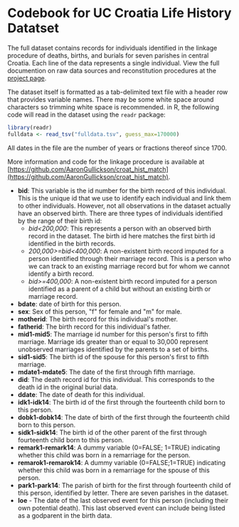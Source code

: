 # Codebook for UC Croatia Life History Datatset

The full dataset contains records for individuals identified in the linkage procedure of deaths, births, and burials for seven parishes in central Croatia. Each line of the data represents a single individual. View the full documention on raw data sources and reconstitution procedures at the [project page](https://github.com/AaronGullickson/croat_hist_match). 

The dataset itself is formatted as a tab-delimited text file with a header row that provides variable names.  There may be some white space around characters so trimming white space is recommended. in R, the following code will read in the dataset using the `readr` package:

```r
library(readr)
fulldata <- read_tsv("fulldata.tsv", guess_max=170000)
```



All dates in the file are the number of years or fractions thereof since 1700.

More information and code for the linkage procedure is available at [https://github.com/AaronGullickson/croat_hist_match](https://github.com/AaronGullickson/croat_hist_match).

* **bid**: This variable is the id number for the birth record of this individual. This is the unique id that we use to identify each individual and link them to other individuals. However, not all observations in the dataset actually have an observed birth. There are three types of individuals identified by the range of their birth id:
  * *bid<200,000*: This represents a person with an observed birth record in the dataset. The birth id here matches the first birth id identified in the birth records.
  * *200,000>=bid<400,000*: A non-existent birth record imputed for a person identified through their marriage record. This is a person who we can track to an existing marriage record but for whom we cannot identify a birth record.
  * *bid>=400,000*: A non-existent birth record imputed for a person identified as a parent of a child but without an existing birth or marriage record.
* **bdate**: date of birth for this person.
* **sex**: Sex of this person,  "f" for female and "m" for male.
* **motherid**: The birth record for this individual's mother. 
* **fatherid**: The birth record for this individual's father.
* **mid1-mid5**: The marriage id number for this person's first to fifth marriage. Marriage ids greater than or equal to 30,000 represent unobserved marriages identified by the parents to a set of births.
* **sid1-sid5**: The birth id of the spouse for this person's first to fifth marriage.
* **mdate1-mdate5**: The date of the first through fifth marriage.
* **did**: The death record id for this individual. This corresponds to the death id in the original burial data.
* **ddate**: The date of death for this individual.
* **idk1-idk14**: The birth id of the first through the fourteenth child born to this person.
* **dobk1-dobk14**: The date of birth of the first through the fourteenth child born to this person.
* **sidk1-sidk14**: The birth id of the other parent of the first through fourteenth child born to this person.
* **remark1-remark14**: A dummy variable (0=FALSE; 1=TRUE) indicating whether this child was born in a remarriage for the person.
* **remarok1-remarok14**: A dummy variable (0=FALSE;1=TRUE) indicating whether this child was born in a remarriage for the spouse of this person.
* **park1-park14**: The parish of birth for the first through fourteenth child of this person, identified by letter. There are seven parishes in the dataset.
* **loe** - The date of the last observed event for this person (including their own potential death). This last observed event can include being listed as a godparent in the birth data.

